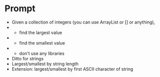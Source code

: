 Prompt
===========

* Given a collection of integers (you can use ArrayList or [] or anything),
* * find the largest value
* * find the smallest value
* * don't use any libraries
* Ditto for strings
* Largest/smallest by string length
* Extension: largest/smallest by first ASCII character of string